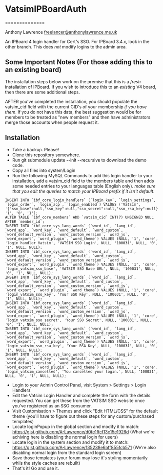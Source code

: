 # VatsimIPBoardAuth
==============

Anthony Lawrence <freelancer@anthonylawrence.me.uk>

An IPBoard 4 login handler for Cert's SSO.  For IPBoard 3.4.x, look in the other branch. This does _not_ modify logins to the admin area.

## Some Important Notes (For those adding this to an existing board)

The installation steps below work on the premise that this is a _fresh_ installation of IPBoard.  If you wish to introduce this to an _existing_ V4 board, then there are some additional steps.

AFTER you've completed the installation, you should populate the vatsim_cid field with the current CID's of your membership _if you have them_.
If you do not have this data, the best suggestion would be for members to be treated as "new members" and then have administrators merge those accounts when people request it.

## Installation
* Take a backup.  Please!
* Clone this repository somewhere.
* Run git submodule update --init --recursive to download the demo code.
* Copy all files into system/Login
* Run the following MySQL Commands to add this login handler to your installation, add a vatsim_cid field to the members table and then adds some needed entries to your languages table (English only). *_make sure that you edit the queries to match your IPBoard prefix if it isn't default_*.

```
INSERT INTO `ibf_core_login_handlers` (`login_key`, `login_settings`, `login_order`, `login_acp`, `login_enabled`) VALUES ('Vatsim', '{"sso_base":null,"sso_key":null,"sso_secret":null,"sso_rsa_key":null}', '1', '0', '1');
ALTER TABLE `ibf_core_members` ADD `vatsim_cid` INT(7) UNSIGNED NULL AFTER `member_id`;
INSERT INTO `ibf_core_sys_lang_words` (`word_id`, `lang_id`, `word_app`, `word_key`, `word_default`, `word_custom`, `word_default_version`, `word_custom_version`, `word_js`, `word_export`, `word_plugin`, `word_theme`) VALUES (NULL, '1', 'core', 'login_handler_Vatsim', 'VATSIM SSO Login', NULL, '100031', NULL, '0', '1', NULL, NULL);
INSERT INTO `ibf_core_sys_lang_words` (`word_id`, `lang_id`, `word_app`, `word_key`, `word_default`, `word_custom`, `word_default_version`, `word_custom_version`, `word_js`, `word_export`, `word_plugin`, `word_theme`) VALUES (NULL, '1', 'core', 'login_vatsim_sso_base', 'VATSIM SSO Base URL', NULL, '100031', NULL, '0', '1', NULL, NULL);
INSERT INTO `ibf_core_sys_lang_words` (`word_id`, `lang_id`, `word_app`, `word_key`, `word_default`, `word_custom`, `word_default_version`, `word_custom_version`, `word_js`, `word_export`, `word_plugin`, `word_theme`) VALUES (NULL, '1', 'core', 'login_vatsim_sso_key', 'Your SSO Key', NULL, '100031', NULL, '0', '1', NULL, NULL);
INSERT INTO `ibf_core_sys_lang_words` (`word_id`, `lang_id`, `word_app`, `word_key`, `word_default`, `word_custom`, `word_default_version`, `word_custom_version`, `word_js`, `word_export`, `word_plugin`, `word_theme`) VALUES (NULL, '1', 'core', 'login_vatsim_sso_secret', 'Your SSO Secret', NULL, '100031', NULL, '0', '1', NULL, NULL);
INSERT INTO `ibf_core_sys_lang_words` (`word_id`, `lang_id`, `word_app`, `word_key`, `word_default`, `word_custom`, `word_default_version`, `word_custom_version`, `word_js`, `word_export`, `word_plugin`, `word_theme`) VALUES (NULL, '1', 'core', 'login_vatsim_sso_rsa_key', 'Your RSA Key', NULL, '100031', NULL, '0', '1', NULL, NULL);
INSERT INTO `ibf_core_sys_lang_words` (`word_id`, `lang_id`, `word_app`, `word_key`, `word_default`, `word_custom`, `word_default_version`, `word_custom_version`, `word_js`, `word_export`, `word_plugin`, `word_theme`) VALUES (NULL, '1', 'core', 'login_vatsim_cancelled', 'You cancelled your login.', NULL, '100031', NULL, '0', '1', NULL, NULL);
```

* Login to your Admin Control Panel, visit System > Settings > Login Handlers
* Edit the Vatsim Login Handler and complete the form with the details requested.  You can get these from the VATSIM SSO website once you've registered as an SSO consumer.
* Visit Customisation > Themes and click "Edit HTML/CSS" for the default theme (you'll have to figure out these steps for any custom/purchased templates)
* Locate loginPopup in the global section and modify it to match: https://gist.github.com/A-Lawrence/d0fe1ffcf13c15e1926d (What we're achiving here is disabling the normal login for users)
* Locate login in the system section and modify it to match: https://gist.github.com/A-Lawrence/135238e6aff855fcb571 (We're also disabling normal login from the standard login screen)
* Save those templates (your forum may lose it's styling momentarily whils the style caches are rebuilt)
* That's it! Go and use it.
